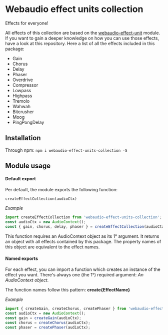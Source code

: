 # Webaudio effect units collection

Effects for everyone!

All effects of this collection are based on the [webaudio-effect-unit](https://github.com/scriptify/webaudio-effect-unit) module.
If you want to gain a deeper knowledge on how you can use those effects, have a look at this repository.
Here a list of all the effects included in this package:

* Gain
* Chorus
* Delay
* Phaser
* Overdrive
* Compressor
* Lowpass
* Highpass
* Tremolo
* Wahwah
* Bitcrusher
* Moog
* PingPongDelay

## Installation
Through npm:
`npm i webaudio-effect-units-collection -S`

## Module usage
#### Default export
Per default, the module exports the following function:
```
createEffectCollection(audioCtx)
```
_Example_
```javascript
import createEffectCollection from 'webaudio-effect-units-collection';
const audioCtx = new AudioContext();
const { gain, chorus, delay, phaser } = createEffectCollection(audioCtx)
```

This function requires an AudioContext object as its 1° argument.
It returns an object with all effects contained by this package. The property names of this object are equivalent to the effect names.

#### Named exports
For each effect, you can import a function which creates an instance of the effect you want.
There's always one (the 1°) required argument:
_An AudioContext object._

The function names follow this pattern:
__create{EffectName}__

_Example_

```javascript
import { createGain, createChorus, createPhaser } from 'webaudio-effect-units-collection';
const audioCtx = new AudioContext();
const gain = createGain(audioCtx);
const chorus = createChorus(audioCtx);
const phaser = createPhaser(audioCtx);
```
